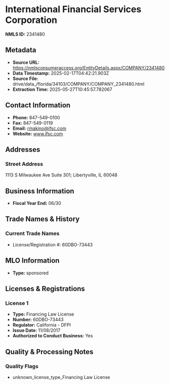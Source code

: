 # International Financial Services Corporation

**NMLS ID:** 2341480

## Metadata
- **Source URL:** https://nmlsconsumeraccess.org/EntityDetails.aspx/COMPANY/2341480
- **Data Timestamp:** 2025-02-17T04:42:21.903Z
- **Source File:** drive/data_/florida/34103/COMPANY/COMPANY_2341480.html
- **Extraction Time:** 2025-05-27T10:45:57.782067

## Contact Information
- **Phone:** 847-549-0100
- **Fax:** 847-549-0119
- **Email:** rmakino@ifsc.com
- **Website:** www.ifsc.com

## Addresses
### Street Address
1113 S Milwaukee Ave Suite 301; Libertyville, IL 60048

## Business Information
- **Fiscal Year End:** 06/30

## Trade Names & History
### Current Trade Names
- License/Registration #: 60DBO-73443

## MLO Information
- **Type:** sponsored

## Licenses & Registrations

### License 1
- **Type:** Financing Law License
- **Number:** 60DBO-73443
- **Regulator:** California - DFPI
- **Issue Date:** 11/08/2017
- **Authorized to Conduct Business:** Yes

## Quality & Processing Notes
### Quality Flags
- unknown_license_type_Financing Law License
